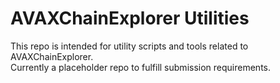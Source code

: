 # AVAXChainExplorer Utilities

This repo is intended for utility scripts and tools related to AVAXChainExplorer.  
Currently a placeholder repo to fulfill submission requirements.
